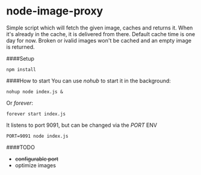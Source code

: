 node-image-proxy
===============

Simple script which will fetch the given image, caches and returns it. When it's already in the cache, it is delivered from there.
Default cache time is one day for now. Broken or ivalid images won't be cached and an empty image is returned.

####Setup
```
npm install
```

####How to start
You can use *nohub* to start it in the background:
```
nohup node index.js &
```
Or *forever*:
```
forever start index.js
```
It listens to port 9091, but can be changed via the *PORT* ENV
```
PORT=9091 node index.js
```

####TODO
* ~~configurable port~~
* optimize images
